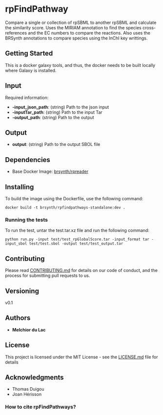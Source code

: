 # rpFindPathway

Compare a single or collection of rpSBML to another rpSBML and calculate the similarity score. Uses the MIRIAM annotation to find the species cross-references and the EC numbers to compare the reactions. Also uses the BRSynth annotations to compare species using the InChI key writtings.

## Getting Started

This is a docker galaxy tools, and thus, the docker needs to be built locally where Galaxy is installed. 

## Input

Required information:

* **-input_json_path**: (string) Path to the json input
* **-inputTar_path**: (string) Path to the input Tar
* **-output_path**: (string) Path to the output

## Output

* **output**: (string) Path to the output SBOL file

## Dependencies

* Base Docker Image: [brsynth/rpreader](https://hub.docker.com/r/brsynth/rpreader)

## Installing

To build the image using the Dockerfile, use the following command:

```
docker build -t brsynth/rpfindpathways-standalone:dev .
```

### Running the tests

To run the test, untar the test.tar.xz file and run the following command:

```
python run.py -input test/test_rpGlobalScore.tar -input_format tar -input_sbol test/test.sbol -output test/test_output.tar
```

## Contributing

Please read [CONTRIBUTING.md](https://gist.github.com/PurpleBooth/b24679402957c63ec426) for details on our code of conduct, and the process for submitting pull requests to us.

## Versioning

v0.1

## Authors

* **Melchior du Lac**

## License

This project is licensed under the MIT License - see the [LICENSE.md](LICENSE.md) file for details

## Acknowledgments

* Thomas Duigou
* Joan Hérisson

### How to cite rpFindPathways?
